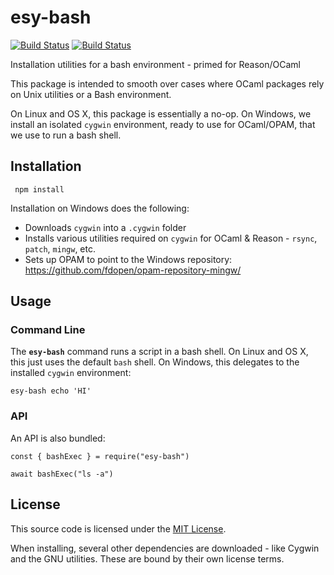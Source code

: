 # esy-bash
[![Build Status](https://travis-ci.org/bryphe/esy-bash.svg?branch=master)](https://travis-ci.org/bryphe/esy-bash) [![Build Status](https://ci.appveyor.com/api/projects/status/gum9hty9hm65o7ae/branch/master?svg=true)](https://ci.appveyor.com/project/bryphe/esy-bash/branch/master)

Installation utilities for a bash environment - primed for Reason/OCaml

This package is intended to smooth over cases where OCaml packages rely on Unix utilities or a Bash environment.

On Linux and OS X, this package is essentially a no-op. On Windows, we install an isolated `cygwin` environment, ready to use for OCaml/OPAM, that we use to run a bash shell.


## Installation

```
 npm install
```

Installation on Windows does the following:
- Downloads `cygwin` into a `.cygwin` folder
- Installs various utilities required on `cygwin` for OCaml & Reason - `rsync`, `patch`, `mingw`, etc.
- Sets up OPAM to point to the Windows repository: https://github.com/fdopen/opam-repository-mingw/

## Usage

### Command Line

The __`esy-bash`__ command runs a script in a bash shell. On Linux and OS X, this just uses the default `bash` shell. On Windows, this delegates to the installed `cygwin` environment:

```
esy-bash echo 'HI'
```

### API

An API is also bundled:

```
const { bashExec } = require("esy-bash")

await bashExec("ls -a")
```

## License

This source code is licensed under the [MIT License](./LICENSE).

When installing, several other dependencies are downloaded - like Cygwin and the GNU utilities. These are bound by their own license terms.


